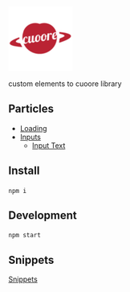 ![logo](./logo/logo.png)

custom elements to cuoore library

## Particles

- [Loading](./Particles/Loading/Loading.md)
- [Inputs](./Particles/inputs/inputs.md)
  - [Input Text](./Particles/inputs/inputs.md#input-type-text)

## Install

`npm i`

## Development

`npm start`

## Snippets

[Snippets](./snippets/snippets.md)
